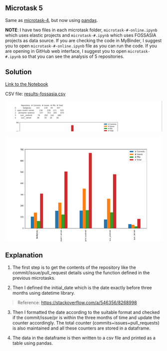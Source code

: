 ## Microtask 5

Same as [microtask-4](https://github.com/vchrombie/chaoss-microtasks/microtask-4), but now using [pandas](http://pandas.pydata.org/).

**NOTE**: I have two files in each microtask folder, `microtask-#-online.ipynb` which uses elastic projects and `microtask-#.ipynb` which uses FOSSASIA projects as data source. If you are checking the code in MyBinder, I suggest you to open `microtask-#-online.ipynb` file as you can run the code. If you are opening in GitHub web interface, I suggest you to open `microtask-#.ipynb` so that you can see the analysis of 5 repositories.

## Solution

[Link to the Notebook](microtask-5.ipynb)

CSV file: [results-fossasia.csv](results-fossasia.csv)

![mt5](../images/mt5.png)

![mt5bar](mt5-bar-fossasia.png)

## Explanation

1. The first step is to get the contents of the repository like the commit/issue/pull_request details using the function defined in the previous microtasks.

2. Then I defined the initial_date which is the date exactly before three months using datetime library.
> Reference: https://stackoverflow.com/a/546356/8268998

3. Then I formatted the date according to the suitable format and checked if the commit/issue/pr is within the three months of time and update the counter accordingly. The total counter (commits+issues+pull_requests) is also maintained and all these counters are stored in a dataframe.

4. The data in the dataframe is then written to a csv file and printed as a table using pandas.